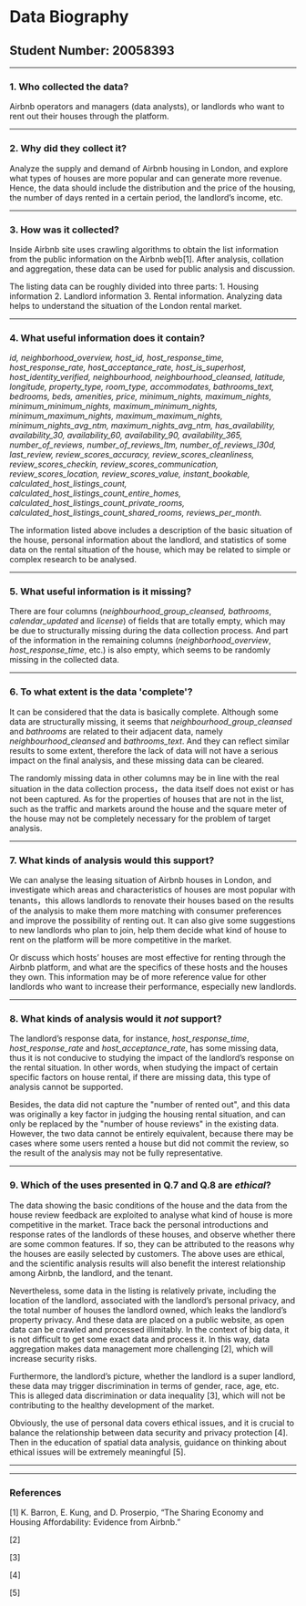# Data Biography

## Student Number: 20058393

---

### 1. Who collected the data?

Airbnb operators and managers (data analysts), or landlords who want to rent out their houses through the platform.

---

### 2. Why did they collect it?

Analyze the supply and demand of Airbnb housing in London, and explore what types of houses are more popular and can generate more revenue. Hence, the data should include the distribution and the price of the housing, the number of days rented in a certain period, the landlord’s income, etc.

---

### 3. How was it collected?

Inside Airbnb site uses crawling algorithms to obtain the list information from the public information on the Airbnb web[1]. After analysis, collation and aggregation, these data can be used for public analysis and discussion.

The listing data can be roughly divided into three parts: 1. Housing information 2. Landlord information 3. Rental information. Analyzing data helps to understand the situation of the London rental market.

---

### 4. What useful information does it contain?

*id, neighborhood_overview, host_id, host_response_time, host_response_rate, host_acceptance_rate, host_is_superhost, host_identity_verified, neighbourhood, neighbourhood_cleansed, latitude, longitude, property_type, room_type, accommodates, bathrooms_text, bedrooms, beds, amenities, price, minimum_nights, maximum_nights, minimum_minimum_nights, maximum_minimum_nights, minimum_maximum_nights, maximum_maximum_nights, minimum_nights_avg_ntm, maximum_nights_avg_ntm, has_availability, availability_30, availability_60, availability_90, availability_365, number_of_reviews, number_of_reviews_ltm, number_of_reviews_l30d, last_review, review_scores_accuracy, review_scores_cleanliness, review_scores_checkin, review_scores_communication, review_scores_location, review_scores_value, instant_bookable, calculated_host_listings_count, calculated_host_listings_count_entire_homes, calculated_host_listings_count_private_rooms, calculated_host_listings_count_shared_rooms, reviews_per_month.*

The information listed above includes a description of the basic situation of the house, personal information about the landlord, and statistics of some data on the rental situation of the house, which may be related to simple or complex research to be analysed.

---

### 5. What useful information is it missing?

There are four columns (*neighbourhood_group_cleansed, bathrooms*, *calendar_updated* and *license*) of fields that are totally empty, which may be due to structurally missing during the data collection process. And part of the information in the remaining columns (*neighborhood_overview*, *host_response_time*, etc.) is also empty, which seems to be randomly missing in the collected data.

---

### 6. To what extent is the data 'complete'?

It can be considered that the data is basically complete. Although some data are structurally missing, it seems that *neighbourhood_group_cleansed* and *bathrooms* are related to their adjacent data, namely *neighbourhood_cleansed* and *bathrooms_text*. And they can reflect similar results to some extent, therefore the lack of data will not have a serious impact on the final analysis, and these missing data can be cleared.

The randomly missing data in other columns may be in line with the real situation in the data collection process，the data itself does not exist or has not been captured. As for the properties of houses that are not in the list, such as the traffic and markets around the house and the square meter of the house may not be completely necessary for the problem of target analysis.

---

### 7. What kinds of analysis would this support?

We can analyse the leasing situation of Airbnb houses in London, and investigate which areas and characteristics of houses are most popular with tenants，this allows landlords to renovate their houses based on the results of the analysis to make them more matching with consumer preferences and improve the possibility of renting out. It can also give some suggestions to new landlords who plan to join, help them decide what kind of house to rent on the platform will be more competitive in the market.

Or discuss which hosts’ houses are most effective for renting through the Airbnb platform, and what are the specifics of these hosts and the houses they own. This information may be of more reference value for other landlords who want to increase their performance, especially new landlords.

---

### 8. What kinds of analysis would it _not_ support?

The landlord’s response data, for instance, *host_response_time*, *host_response_rate* and *host_acceptance_rate*, has some missing data, thus it is not conducive to studying the impact of the landlord’s response on the rental situation. In other words, when studying the impact of certain specific factors on house rental, if there are missing data, this type of analysis cannot be supported.

Besides, the data did not capture the "number of rented out", and this data was originally a key factor in judging the housing rental situation, and can only be replaced by the "number of house reviews" in the existing data. However, the two data cannot be entirely equivalent, because there may be cases where some users rented a house but did not commit the review, so the result of the analysis may not be fully representative.

---

### 9. Which of the uses presented in Q.7 and Q.8 are _ethical_?

The data showing the basic conditions of the house and the data from the house review feedback are exploited to analyse what kind of house is more competitive in the market. Trace back the personal introductions and response rates of the landlords of these houses, and observe whether there are some common features. If so, they can be attributed to the reasons why the houses are easily selected by customers. The above uses are ethical, and the scientific analysis results will also benefit the interest relationship among Airbnb, the landlord, and the tenant.

Nevertheless, some data in the listing is relatively private, including the location of the landlord, associated with the landlord’s personal privacy, and the total number of houses the landlord owned, which leaks the landlord’s property privacy. And these data are placed on a public website, as open data can be crawled and processed illimitably. In the context of big data, it is not difficult to get some exact data and process it. In this way, data aggregation makes data management more challenging [2], which will increase security risks.

Furthermore, the landlord’s picture, whether the landlord is a super landlord, these data may trigger discrimination in terms of gender, race, age, etc. This is alleged data discrimination or data inequality [3], which will not be contributing to the healthy development of the market. 

Obviously, the use of personal data covers ethical issues, and it is crucial to balance the relationship between data security and privacy protection [4]. Then in the education of spatial data analysis, guidance on thinking about ethical issues will be extremely meaningful [5].

---

---
### References

[1]    K. Barron, E. Kung, and D. Proserpio, “The Sharing Economy and Housing Affordability: Evidence from Airbnb.”

[2]

[3]

[4]

[5]
 
